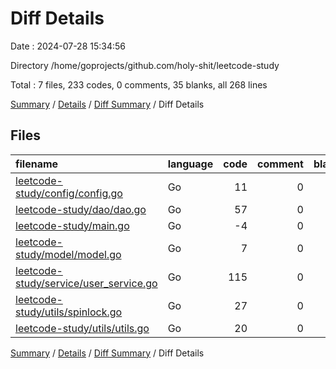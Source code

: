 # Diff Details

Date : 2024-07-28 15:34:56

Directory /home/goprojects/github.com/holy-shit/leetcode-study

Total : 7 files,  233 codes, 0 comments, 35 blanks, all 268 lines

[Summary](results.md) / [Details](details.md) / [Diff Summary](diff.md) / Diff Details

## Files
| filename | language | code | comment | blank | total |
| :--- | :--- | ---: | ---: | ---: | ---: |
| [leetcode-study/config/config.go](/leetcode-study/config/config.go) | Go | 11 | 0 | 0 | 11 |
| [leetcode-study/dao/dao.go](/leetcode-study/dao/dao.go) | Go | 57 | 0 | 11 | 68 |
| [leetcode-study/main.go](/leetcode-study/main.go) | Go | -4 | 0 | -5 | -9 |
| [leetcode-study/model/model.go](/leetcode-study/model/model.go) | Go | 7 | 0 | 2 | 9 |
| [leetcode-study/service/user_service.go](/leetcode-study/service/user_service.go) | Go | 115 | 0 | 15 | 130 |
| [leetcode-study/utils/spinlock.go](/leetcode-study/utils/spinlock.go) | Go | 27 | 0 | 7 | 34 |
| [leetcode-study/utils/utils.go](/leetcode-study/utils/utils.go) | Go | 20 | 0 | 5 | 25 |

[Summary](results.md) / [Details](details.md) / [Diff Summary](diff.md) / Diff Details